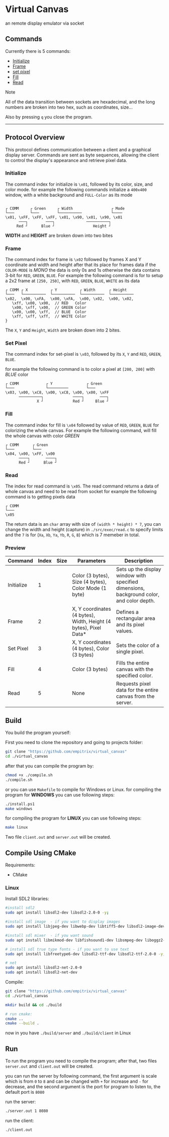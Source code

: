 # Virtual Canvas
an remote display emulator via socket

## Commands

Currently there is 5 commands:
- [Initialize](#initialize)
- [Frame](#frame)
- [set pixel](#set-pixel)
- [Fill](#fill)
- [Read](#read)

> [!NOTE]
> All of the data transition between sockets are hexadecimal, and the long numbers are broken into two hex, such as coordinates, size...


Also by pressing `q` you close the program.

---
## Protocol Overview
This protocol defines communication between a client and a graphical display server.
Commands are sent as byte sequences, allowing the client to control the display's appearance and retrieve pixel data.

### Initialize

The command index for initialize is `\x01`, followed by its color, size, and color mode.
for example the following commands initialize a `400x400` window, with a white background and `FULL-Color` as its mode
<!--
```text

COMM       Green       Width                   Mode
│          │           │                       │    
└───       └───        └──────────             └─── 
\x01, \xFF, \xFF, \xFF, \x01, \x90, \x01, \x90, \x01
      ───┐        ───┐              ──────────┐
         │           │                        │
         Red         Blue                     Height
```
-->

```text

┌ COMM     ┌ Green     ┌ Width                 ┌ Mode
└───       └───        └──────────             └──── 
\x01, \xFF, \xFF, \xFF, \x01, \x90, \x01, \x90, \x01
      ───┐        ───┐              ──────────┐
     Red ┘      Blue ┘                 Height ┘
```

**WIDTH** and **HEIGHT** are broken down into two bites

### Frame
 The command index for frame is `\x02` followed by frames X and Y coordinate and width and height after that its place for frames data if the `COLOR-MODE` is *MONO* the data is only 0s and 1s otherwise the data contains 3-bit for `RED`, `GREEN`, `BLUE`.
 For example the following command is for to setup a 2x2 frame at `[250, 250]`, with `RED`, `GREEN`, `BLUE`, `WHITE` as its data
<!--
 ```text
COMM   X            Y            Width        Height        
│      │            │            │            │          
└───   └──────────  └──────────  └──────────  └──────────
\x02,  \x00, \xFA,  \x00, \xFA,  \x00, \x02,  \x00, \x02,
	\xff, \x00, \x00,  // RED   Color
	\x00, \xff, \x00,  // GREEN Color
	\x00, \x00, \xff,  // BLUE  Color
	\xff, \xff, \xff,  // WHITE Color
}
```
-->
 ```text
┌ COMM ┌ X          ┌ Y          ┌ Width      ┌ Height
└───   └──────────  └──────────  └──────────  └──────────
\x02,  \x00, \xFA,  \x00, \xFA,  \x00, \x02,  \x00, \x02,
	\xff, \x00, \x00,  // RED   Color
	\x00, \xff, \x00,  // GREEN Color
	\x00, \x00, \xff,  // BLUE  Color
	\xff, \xff, \xff,  // WHITE Color
}
```

The `X`, `Y` and `Height`, `Width` are broken down into 2 bites.

### Set Pixel
The command index for set-pixel is `\x03`, followed by its `X`, `Y` and `RED`, `GREEN`, `BLUE`.

for example the following command is to color a pixel at `[200, 200]` with *BLUE* color
<!--
```text
COMM              Y                 Green
│                 │                 │
└───              └─────────        └─
\x03, \x00, \xC8, \x00, \xC8, \x00, \x00, \xFF
      ──────────┐             ────┐       ───┐ 
                │                 │          │
                X                 Red        Blue

```
-->

```text
┌ COMM            ┌ Y               ┌ Green
└───              └─────────        └───
\x03, \x00, \xC8, \x00, \xC8, \x00, \x00, \xFF
      ──────────┐             ────┐       ───┐ 
              X ┘             Red ┘     Blue ┘

```

### Fill
The command index for fill is `\x04` followed by value of `RED`, `GREEN`, `BLUE` for colorizing the whole canvas.
For example the following command, will fill the whole canvas with color *GREEN*
```text
┌ COMM      ┌ Green
└───        └───
\x04, \x00, \xFF, \x00
      ────┐       ────┐
      Red ┘      Blue ┘
```

### Read
The index for read command is `\x05`.
The read command returns a data of whole canvas and need to be read from socket
for example the following command is to getting pixels data
<!--
```text
COMM
│
└───
\x05
```
-->
```text
┌ COMM
└───
\x05
```

The return data is an `char` array with size of `(width * height) * 7`, you can change the width and height (capture) in `./src/exec/read.c` to specify limits and the `7` is for (`Xa`, `Xb`, `Ya`, `Yb`, `R`, `G`, `B`) which is 7 memeber in total.


### Preview

| Command    | Index | Size | Parameters                                                       | Description                                                                              |
|------------|-------|------|------------------------------------------------------------------|------------------------------------------------------------------------------------------|
| Initialize | 1     |      | Color (3 bytes), Size (4 bytes), Color Mode (1 byte)             | Sets up the display window with specified dimensions, background color, and color depth. |
| Frame      | 2     |      | X, Y coordinates (4 bytes), Width, Height (4 bytes), Pixel Data* | Defines a rectangular area and its pixel values.                                         |
| Set Pixel  | 3     |      | X, Y coordinates (4 bytes), Color (3 bytes)                      | Sets the color of a single pixel.                                                        |
| Fill       | 4     |      | Color (3 bytes)                                                  | Fills the entire canvas with the specified color.                                        |
| Read       | 5     |      | None                                                             | Requests pixel data for the entire canvas from the server.                               |



## Build
You build the program yourself:

First you need to clone the repository and going to projects folder:
```bash
git clone "https://github.com/empitrix/virtual_canvas"
cd ./virtual_canvas
```

after that you can compile the program by:
```bash
chmod +x ./compile.sh
./compile.sh
```

or you can use `Makefile` to compile for Windows or Linux.
for compiling the program for **WINDOWS** you can use following steps:
```bash
./install.ps1
make windows
```

for compiling the program for **LINUX** you can use following steps:
```bash
make linux
```

Two file `client.out` and `server.out` will be created.


## Compile Using CMake

Requirements:
- CMake

### Linux

Install SDL2 libraries:
```bash
#install sdl2
sudo apt install libsdl2-dev libsdl2-2.0-0 -y;

#install sdl image  - if you want to display images
sudo apt install libjpeg-dev libwebp-dev libtiff5-dev libsdl2-image-dev libsdl2-image-2.0-0 -y;

#install sdl mixer  - if you want sound
sudo apt install libmikmod-dev libfishsound1-dev libsmpeg-dev liboggz2-dev libflac-dev libfluidsynth-dev libsdl2-mixer-dev libsdl2-mixer-2.0-0 -y;

# install sdl true type fonts - if you want to use text
sudo apt install libfreetype6-dev libsdl2-ttf-dev libsdl2-ttf-2.0-0 -y;

# net
sudo apt install libsdl2-net-2.0-0
sudo apt install libsdl2-net-dev    

```

Compile:
```bash
git clone "https://github.com/empitrix/virtual_canvas"
cd ./virtual_canvas

mkdir build && cd ./build

# run cmake:
cmake ..
cmake --build .
```
now in you have `./build/server` and `./build/client` in Linux


## Run
To run the program you need to compile the program; after that, two files `server.out` and `client.out` will be created.

you can run the server by following command, the first argument is scale which is from `0` to `8` and can be changed with `+` for increase and `-` for decrease, and the second argument is the port for program to listen to, the default port is `8080`

run the server:
```bash
./server.out 1 8080
```

run the client:
```bash
./client.out
```



